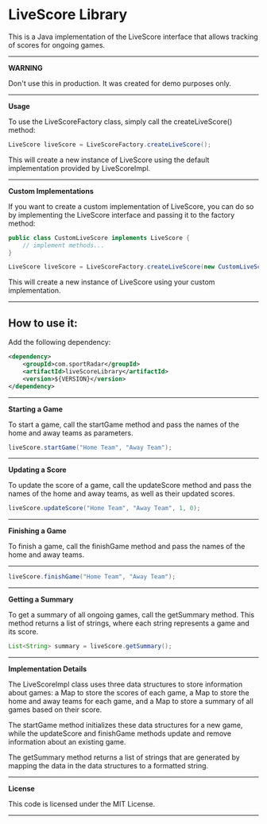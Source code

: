 # LiveScore Library
This is a Java implementation of the LiveScore interface that allows tracking of scores for ongoing games.

---
**WARNING**

Don't use this in production. It was created for demo purposes only.

---
**Usage**

To use the LiveScoreFactory class, simply call the createLiveScore() method:
````java
LiveScore liveScore = LiveScoreFactory.createLiveScore();
````
This will create a new instance of LiveScore using the default implementation provided by LiveScoreImpl.

---

**Custom Implementations**

If you want to create a custom implementation of LiveScore, you can do so by implementing the LiveScore interface and passing it to the factory method:
````java
public class CustomLiveScore implements LiveScore {
    // implement methods...
}

LiveScore liveScore = LiveScoreFactory.createLiveScore(new CustomLiveScore());

````
This will create a new instance of LiveScore using your custom implementation.

---

## How to use it:

Add the following dependency:
````XML
<dependency>
    <groupId>com.sportRadar</groupId>
    <artifactId>liveScoreLibrary</artifactId>
    <version>${VERSION}</version>
</dependency>
````

---

**Starting a Game**

To start a game, call the startGame method and pass the names of the home and away teams as parameters.

````java
liveScore.startGame("Home Team", "Away Team");
````
---

**Updating a Score**

To update the score of a game, call the updateScore method and pass the names of the home and away teams, as well as their updated scores.

````java
liveScore.updateScore("Home Team", "Away Team", 1, 0);
````
---

**Finishing a Game**

To finish a game, call the finishGame method and pass the names of the home and away teams.

---

````java
liveScore.finishGame("Home Team", "Away Team");
````
---
**Getting a Summary**

To get a summary of all ongoing games, call the getSummary method. This method returns a list of strings, where each string represents a game and its score.

````java
List<String> summary = liveScore.getSummary();
````
---

**Implementation Details**

The LiveScoreImpl class uses three data structures to store information about games: a Map to store the scores of each game, a Map to store the home and away teams for each game, and a Map to store a summary of all games based on their score.

The startGame method initializes these data structures for a new game, while the updateScore and finishGame methods update and remove information about an existing game.

The getSummary method returns a list of strings that are generated by mapping the data in the data structures to a formatted string.

---
**License**

This code is licensed under the MIT License.

---
